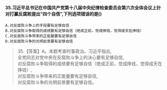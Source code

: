 #### 35.习近平总书记在中国共产党第十八届中央纪律检查委员会第六次全体会议上针对打赢反腐败提出“四个自信”,下列选项错误的是()
    A.对反腐败斗争上的手段要有足够自信
    B.对反腐败斗争取得的成绩要有足够自信（绝成正前，觉成挣钱，觉得成天在挣钱）
    C.对反腐败斗争带来的正能量要有足够自信
    D.对反腐败斗争的光明前景要有足够自信
>   35.【答案】A。本题考查时事政治。习近平指出,   
全党同志对党中央在反腐败斗争上的决心要有足够自信,   
对反腐败斗争取得的成绩要有足够自信（绝成正前，觉成挣钱，觉得成天在挣钱）,   
对反腐败斗争带来的正能量要有足够自信,   
对反腐败斗争的光明前景要有足够自信。   
